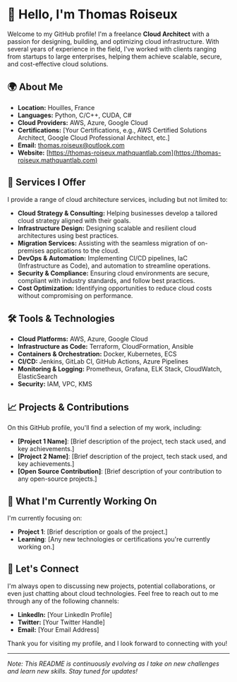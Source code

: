 # 👋 Hello, I'm Thomas Roiseux

Welcome to my GitHub profile! I'm a freelance **Cloud Architect** with a passion for designing, building, and optimizing cloud infrastructure. With several years of experience in the field, I've worked with clients ranging from startups to large enterprises, helping them achieve scalable, secure, and cost-effective cloud solutions.

## 🌍 About Me

- **Location:** Houilles, France
- **Languages:** Python, C/C++, CUDA, C#
- **Cloud Providers:** AWS, Azure, Google Cloud
- **Certifications:** [Your Certifications, e.g., AWS Certified Solutions Architect, Google Cloud Professional Architect, etc.]
- **Email:** [thomas.roiseux@outlook.com](thomas.roiseux@outlook.com)
- **Website:** [https://thomas-roiseux.mathquantlab.com](https://thomas-roiseux.mathquantlab.com)

## 💼 Services I Offer

I provide a range of cloud architecture services, including but not limited to:

- **Cloud Strategy & Consulting:** Helping businesses develop a tailored cloud strategy aligned with their goals.
- **Infrastructure Design:** Designing scalable and resilient cloud architectures using best practices.
- **Migration Services:** Assisting with the seamless migration of on-premises applications to the cloud.
- **DevOps & Automation:** Implementing CI/CD pipelines, IaC (Infrastructure as Code), and automation to streamline operations.
- **Security & Compliance:** Ensuring cloud environments are secure, compliant with industry standards, and follow best practices.
- **Cost Optimization:** Identifying opportunities to reduce cloud costs without compromising on performance.

## 🛠️ Tools & Technologies

- **Cloud Platforms:** AWS, Azure, Google Cloud
- **Infrastructure as Code:** Terraform, CloudFormation, Ansible
- **Containers & Orchestration:** Docker, Kubernetes, ECS
- **CI/CD:** Jenkins, GitLab CI, GitHub Actions, Azure Pipelines
- **Monitoring & Logging:** Prometheus, Grafana, ELK Stack, CloudWatch, ElasticSearch
- **Security:** IAM, VPC, KMS

## 📈 Projects & Contributions

On this GitHub profile, you'll find a selection of my work, including:

- **[Project 1 Name]**: [Brief description of the project, tech stack used, and key achievements.]
- **[Project 2 Name]**: [Brief description of the project, tech stack used, and key achievements.]
- **[Open Source Contribution]**: [Brief description of your contribution to any open-source projects.]

## 🎯 What I'm Currently Working On

I'm currently focusing on:

- **Project 1**: [Brief description or goals of the project.]
- **Learning**: [Any new technologies or certifications you're currently working on.]

## 🤝 Let's Connect

I'm always open to discussing new projects, potential collaborations, or even just chatting about cloud technologies. Feel free to reach out to me through any of the following channels:

- **LinkedIn:** [Your LinkedIn Profile]
- **Twitter:** [Your Twitter Handle]
- **Email:** [Your Email Address]

Thank you for visiting my profile, and I look forward to connecting with you!

---

*Note: This README is continuously evolving as I take on new challenges and learn new skills. Stay tuned for updates!*


<!---
AiglonDore/AiglonDore is a ✨ special ✨ repository because its `README.md` (this file) appears on your GitHub profile.
You can click the Preview link to take a look at your changes.
--->

